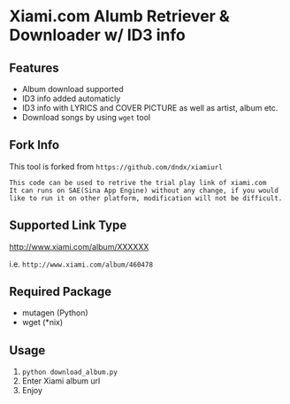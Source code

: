 # Xiami.com Alumb Retriever & Downloader w/ ID3 info

## Features

* Album download supported
* ID3 info added automaticly
* ID3 info with LYRICS and COVER PICTURE as well as artist, album etc.
* Download songs by using `wget` tool

## Fork Info

This tool is forked from `https://github.com/dndx/xiamiurl`

    This code can be used to retrive the trial play link of xiami.com
    It can runs on SAE(Sina App Engine) without any change, if you would like to run it on other platform, modification will not be difficult.

## Supported Link Type

http://www.xiami.com/album/XXXXXX

i.e. `http://www.xiami.com/album/460478`

## Required Package
* mutagen (Python)
* wget (*nix)

## Usage
1. `python download_album.py`
2. Enter Xiami album url
3. Enjoy
